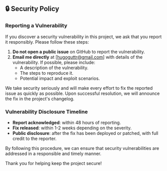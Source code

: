 ## 🔒 Security Policy

### Reporting a Vulnerability

If you discover a security vulnerability in this project, we ask that you report it responsibly. Please follow these steps:

1. **Do not open a public issue** on GitHub to report the vulnerability.
2. **Email me directly** at [hugoguttr@gmail.com] with details of the vulnerability. If possible, please include:
   - A description of the vulnerability.
   - The steps to reproduce it.
   - Potential impact and exploit scenarios.

We take security seriously and will make every effort to fix the reported issue as quickly as possible. Upon successful resolution, we will announce the fix in the project's changelog.

### Vulnerability Disclosure Timeline

- **Report acknowledged**: within 48 hours of reporting.
- **Fix released**: within 1-2 weeks depending on the severity.
- **Public disclosure**: after the fix has been deployed or patched, with full credit to the reporter.

By following this procedure, we can ensure that security vulnerabilities are addressed in a responsible and timely manner.

Thank you for helping keep the project secure!
